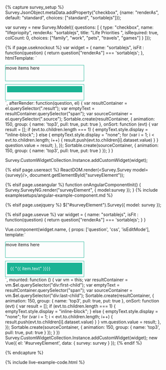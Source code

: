 <script src="https://unpkg.com/sortablejs@1.5.1/Sortable.js"></script>

{% capture survey_setup %}
Survey.JsonObject.metaData.addProperty("checkbox", {name: "renderAs", default: "standard", choices: ["standard", "sortablejs"]});

var survey = new Survey.Model({ questions: [
    { type: "checkbox", name: "lifepriopity", renderAs: "sortablejs", title: "Life Priorities ", isRequired: true, colCount: 0,
        choices: ["family", "work", "pets", "travels", "games"] }
]});

{% if page.useknockout %}
var widget = {
    name: "sortablejs",
    isFit : function(question) { return question["renderAs"] === 'sortablejs'; },
    htmlTemplate: `
  <div style="width:50%">
    <div class="result" style="border-style:solid;border-width:1px;border-color:#1ab394;width:100%; min-height:50px;">
      <span>move items here</span>
    </div>
    <div class="source" style="border-style:solid;border-width:1px;border-color:#1ab394;width:100%; min-height:50px; margin-top:10px;">
      <!-- ko foreach: { data: question.visibleChoices, as: 'item' } -->
        <div data-bind="attr: { 'data-value':item.value }">
          <div style="background-color:#1ab394;color:#fff;margin:5px;padding:10px;" data-bind="text:item.text"></div>
        </div>
      <!-- /ko -->
    </div>
  </div>
`,
    afterRender: function(question, el) {  
      var resultContainer = el.querySelector(".result");
      var emptyText = resultContainer.querySelector("span");
      var sourceContainer = el.querySelector(".source");
      Sortable.create(resultContainer, {
          animation: 150,
          group: {
        		name: 'top3',
        		pull: true,
        		put: true
          },
        	onSort: function (evt) {
        	  var result = [];
        	  if (evt.to.children.length === 1) {
        	      emptyText.style.display = "inline-block";
        	  } else {
        	      emptyText.style.display = "none";
            	  for (var i = 1; i < evt.to.children.length; i++) {
            	      result.push(evt.to.children[i].dataset.value)
            	  }
        	  }
        		question.value = result;
        	},
      });
      Sortable.create(sourceContainer, {
          animation: 150,
          group: {
        		name: 'top3',
        		pull: true,
        		put: true
          }
      });
    }
}

Survey.CustomWidgetCollection.Instance.addCustomWidget(widget);

{% elsif page.usereact %}
ReactDOM.render(<Survey.Survey model={survey}/>, document.getElementById("surveyElement"));

{% elsif page.useangular %}
function onAngularComponentInit() {
    Survey.SurveyNG.render("surveyElement", {
        model:survey
    });
}
{% include examplesetups/angular-example-component.md %}

{% elsif page.usejquery %}
$("#surveyElement").Survey({
    model: survey
});

{% elsif page.usevue %}
var widget = {
    name: "sortablejs",
    isFit : function(question) { return question["renderAs"] === 'sortablejs'; }
}

Vue.component(widget.name, {
    props: ['question', 'css', 'isEditMode'],
    template:`
  <div style="width:50%">
    <div style="border-style:solid;border-width:1px;border-color:#1ab394;width:100%; min-height:50px;">
      <span>move items here</span>
    </div>
    <div style="border-style:solid;border-width:1px;border-color:#1ab394;width:100%; min-height:50px; margin-top:10px;">
      <div v-for="(item, index) in question.visibleChoices" :data-value="item.value">
        <div style="background-color:#1ab394;color:#fff;margin:5px;padding:10px;">{{ "{{ item.text" }}}}</div>
      </div>
    </div>
  </div>
`,
    mounted: function () {
      var vm = this;
      var resultContainer = vm.$el.querySelector("div:first-child");
      var emptyText = resultContainer.querySelector("span");
      var sourceContainer = vm.$el.querySelector("div:last-child");
      Sortable.create(resultContainer, {
          animation: 150,
          group: {
        		name: 'top3',
        		pull: true,
        		put: true
          },
        	onSort: function (evt) {
        	  var result = [];
        	  if (evt.to.children.length === 1) {
        	      emptyText.style.display = "inline-block";
        	  } else {
        	      emptyText.style.display = "none";
            	  for (var i = 1; i < evt.to.children.length; i++) {
            	      result.push(evt.to.children[i].dataset.value)
            	  }
        	  }
        		vm.question.value = result;
        	},
      });
      Sortable.create(sourceContainer, {
          animation: 150,
          group: {
        		name: 'top3',
        		pull: true,
        		put: true
          }
      });
    }
})
Survey.CustomWidgetCollection.Instance.addCustomWidget(widget);
new Vue({ el: '#surveyElement', data: { survey: survey } });
{% endif %}

{% endcapture %}

{% include live-example-code.html %}